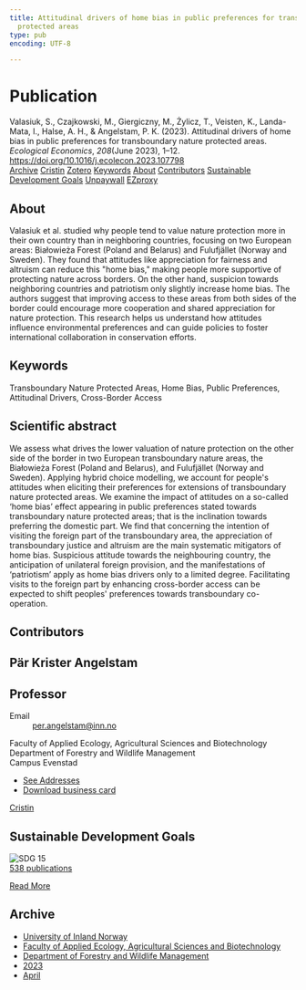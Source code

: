 ```yaml
---
title: Attitudinal drivers of home bias in public preferences for transboundary nature
  protected areas
type: pub
encoding: UTF-8

---
```

<h1>Publication</h1>
<article id="csl-bib-container-QQV9GA5X" class="csl-bib-container">
  <div class="csl-bib-body"> <div class="csl-entry">Valasiuk, S., Czajkowski, M., Giergiczny, M., Żylicz, T., Veisten, K., Landa-Mata, I., Halse, A. H., &#38; Angelstam, P. K. (2023). Attitudinal drivers of home bias in public preferences for transboundary nature protected areas. <i>Ecological Economics</i>, <i>208</i>(June 2023), 1–12. <a href="https://doi.org/10.1016/j.ecolecon.2023.107798">https://doi.org/10.1016/j.ecolecon.2023.107798</a></div> </div>
  <div class="csl-bib-buttons">
    <a href="#taxonomy-article-QQV9GA5X" alt="archive" class="csl-bib-button">Archive</a>
    <a href="https://app.cristin.no/results/show.jsf?id=2140519" alt="Cristin" class="csl-bib-button">Cristin</a>
    <a href="http://zotero.org/groups/5881554/items/QQV9GA5X" alt="Zotero" class="csl-bib-button">Zotero</a>
    <a href="#keywords-article-QQV9GA5X" alt="keywords" class="csl-bib-button">Keywords</a>
    <a href="#about-article-QQV9GA5X" alt="about_pub" class="csl-bib-button">About</a>
    <a href="#contributors-article-QQV9GA5X" alt="contributors" class="csl-bib-button">Contributors</a>
    <a href="#sdg-article-QQV9GA5X" alt="sdg" class="csl-bib-button">Sustainable Development Goals</a>
    <a href="https://doi.org/10.1016/j.ecolecon.2023.107798" alt="Unpaywall" class="csl-bib-button">Unpaywall</a>
    <a href="https://doi.org/10.1016/j.ecolecon.2023.107798" alt="EZproxy" class="csl-bib-button">EZproxy</a>
  </div>
  <div id="csl-bib-meta-container-QQV9GA5X"></div>
</article>
<div id="csl-bib-meta-QQV9GA5X" class="csl-bib-meta">
  <article id="about-article-QQV9GA5X" class="about_pub-article">
    <h1>About</h1>
    Valasiuk et al. studied why people tend to value nature protection more in their own country than in neighboring countries, focusing on two European areas: Białowieża Forest (Poland and Belarus) and Fulufjället (Norway and Sweden). They found that attitudes like appreciation for fairness and altruism can reduce this "home bias," making people more supportive of protecting nature across borders. On the other hand, suspicion towards neighboring countries and patriotism only slightly increase home bias. The authors suggest that improving access to these areas from both sides of the border could encourage more cooperation and shared appreciation for nature protection. This research helps us understand how attitudes influence environmental preferences and can guide policies to foster international collaboration in conservation efforts.
  </article>
  <article id="keywords-article-QQV9GA5X" class="keywords-article">
    <h1>Keywords</h1>
    Transboundary Nature Protected Areas, Home Bias, Public Preferences, Attitudinal Drivers, Cross-Border Access
  </article>
  <article id="abstract-article-QQV9GA5X" class="abstract-article">
    <h1>Scientific abstract</h1>
    We assess what drives the lower valuation of nature protection on the other side of the border in two European transboundary nature areas, the Białowieża Forest (Poland and Belarus), and Fulufjället (Norway and Sweden). Applying hybrid choice modelling, we account for people's attitudes when eliciting their preferences for extensions of transboundary nature protected areas. We examine the impact of attitudes on a so-called ‘home bias’ effect appearing in public preferences stated towards transboundary nature protected areas; that is the inclination towards preferring the domestic part. We find that concerning the intention of visiting the foreign part of the transboundary area, the appreciation of transboundary justice and altruism are the main systematic mitigators of home bias. Suspicious attitude towards the neighbouring country, the anticipation of unilateral foreign provision, and the manifestations of ‘patriotism’ apply as home bias drivers only to a limited degree. Facilitating visits to the foreign part by enhancing cross-border access can be expected to shift peoples' preferences towards transboundary co-operation.
  </article>
  <article id="contributors-article-QQV9GA5X" class="contributors-article">
    <h1>Contributors</h1>
    <div class="personas"> <div class="vrtx-hinn-person-card"> <div class="photo"> <i class="lar la-user-circle missing-person"></i> </div> <div class="info"> <hgroup><h1>Pär Krister Angelstam</h1> <h2>Professor</h2> </hgroup><dl> <dt>Email</dt> <dd> <a href="mailto:per.angelstam@inn.no">per.angelstam@inn.no</a> </dd> </dl> <p> Faculty of Applied Ecology, Agricultural Sciences and Biotechnology<br> Department of Forestry and Wildlife Management<br> Campus Evenstad </p> <ul class="vrtx-hinn-links"> <li><a href="https://www.inn.no/english/find-an-employee/per-angelstam.html#vrtx-hinn-addresses">See Addresses</a></li> <li><a href="https://www.inn.no/english/find-an-employee/per-angelstam.html?vrtx=vcf">Download business card</a></li> </ul> </div> </div> <a href="https://app.cristin.no/persons/show.jsf?id=1318014" alt="Cristin URL" class="personas-cristin">Cristin</a> </div>
  </article>
  <article id="sdg-article-QQV9GA5X" class="sdg-article">
    <h1>Sustainable Development Goals</h1>
    <div class="sdg-container"><div id="sdg15" class="sdg">
        <img src="{{< params subfolder >}}images/sdg/sdg15_en.png" class="image" alt="SDG 15">
        <div class="sdg-overlay">
          <a href="/en/archive/?key=?sdg=15#archive" class="sdg-publication-count"><span>538</span> publications</a>
          <p><a href="https://sdgs.un.org/goals/goal15" class="sdg-read-more">Read More</a></p>
        </div>
      </div></div>
  </article>
  <article id="taxonomy-article-QQV9GA5X" class="taxonomy-article">
    <h1>Archive</h1>
    <ul>
      <li>
        <a href="/en/archive/?key=3DCRN523">University of Inland Norway</a>
      </li>
      <li>
        <a href="/en/archive/?key=T77LXH6D">Faculty of Applied Ecology, Agricultural Sciences and Biotechnology</a>
      </li>
      <li>
        <a href="/en/archive/?key=7TRARPE3">Department of Forestry and Wildlife Management</a>
      </li>
      <li>
        <a href="/en/archive/?key=WXLLSUEU">2023</a>
      </li>
      <li>
        <a href="/en/archive/?key=J3RKSNFL">April</a>
      </li>
    </ul>
  </article>
</div>

